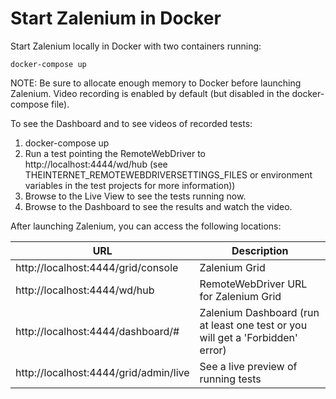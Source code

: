 # Start Zalenium in Docker
Start Zalenium locally in Docker with  two containers running:

```
docker-compose up
```

NOTE: Be sure to allocate enough memory to Docker before launching Zalenium. Video recording is enabled by default (but disabled in the docker-compose file).

To see the Dashboard and to see videos of recorded tests:

1. docker-compose up
2. Run a test pointing the RemoteWebDriver to http://localhost:4444/wd/hub (see THEINTERNET_REMOTEWEBDRIVERSETTINGS_FILES or environment variables in the test projects for more information))
3. Browse to the Live View to see the tests running now. 
4. Browse to the Dashboard to see the results and watch the video.

After launching Zalenium, you can access the following locations:

| URL | Description |
| --- | ----------- |
| http://localhost:4444/grid/console | Zalenium Grid |
| http://localhost:4444/wd/hub | RemoteWebDriver URL for Zalenium Grid |
| http://localhost:4444/dashboard/# | Zalenium Dashboard (run at least one test or you will get a 'Forbidden' error) |
| http://localhost:4444/grid/admin/live | See a live preview of running tests |

